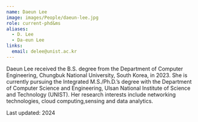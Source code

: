 ```yaml
---
name: Daeun Lee
image: images/People/daeun-lee.jpg
role: current-phd&ms
aliases:
  - D. Lee
  - Da-eun Lee  
links:
  email: delee@unist.ac.kr
---
```


Daeun Lee received the B.S. degree from the Department of Computer Engineering, Chungbuk National University, South Korea, in 2023. She is currently pursuing the Integrated M.S./Ph.D.’s degree with the Department of Computer Science and Engineering, Ulsan National Institute of Science and Technology (UNIST). Her research interests include networking technologies, cloud computing,sensing and data analytics.

Last updated: 2024